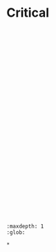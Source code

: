 # Critical

<br>

<script src="../_static/js/pages/critical.js" type="text/javascript"></script>
<div id="container0004" style="height: 400px; width: 780px; margin: 0 auto"></div>

<br>

```{toctree}
:maxdepth: 1
:glob:

*
```

<br>
<br>

<br>
<br>

<br>
<br>

<br>
<br>
